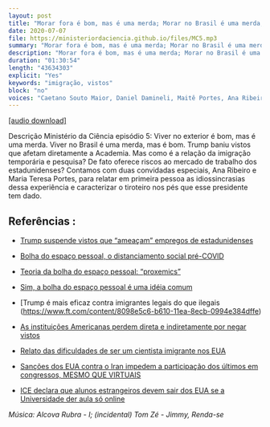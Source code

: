 ```yaml
---
layout: post
title: "Morar fora é bom, mas é uma merda; Morar no Brasil é uma merda, mas é bom"
date: 2020-07-07
file: https://ministeriordaciencia.github.io/files/MC5.mp3
summary: "Morar fora é bom, mas é uma merda; Morar no Brasil é uma merda, mas é bom"
description: "Morar fora é bom, mas é uma merda; Morar no Brasil é uma merda, mas é bom"
duration: "01:30:54"
length: "43634303"
explicit: "Yes"
keywords: "imigração, vistos"
block: "no"
voices: "Caetano Souto Maior, Daniel Damineli, Maitê Portes, Ana Ribeiro"
---
```



[[audio download]](https://ministeriodaciencia.github.io/files/MC5.mp3)

Descrição Ministério da Ciência episódio 5: Viver no exterior é bom, mas é uma merda. Viver no Brasil é uma merda, mas é bom.
Trump baniu vistos que afetam diretamente a Academia. Mas como é a relação da imigração temporária e pesquisa? De fato oferece riscos ao mercado de trabalho dos estadunidenses? Contamos com duas convidadas especiais, Ana Ribeiro e Maria Teresa Portes, para relatar em primeira pessoa as idiossincrasias dessa experiência e caracterizar o tiroteiro nos pés que esse presidente tem dado.


## Referências :

- [Trump suspende vistos que “ameaçam” empregos de estadunidenses](https://www.whitehouse.gov/presidential-actions/proclamation-suspending-entry-aliens-present-risk-u-s-labor-market-following-coronavirus-outbreak/)
- [Bolha do espaço pessoal, o distanciamento social pré-COVID](https://www.rightattitudes.com/2007/04/03/personal-spaces-interaction/)
- [Teoria da bolha do espaço pessoal: “proxemics”](https://www.psychologytoday.com/us/blog/the-shaping-us/202006/the-erotic-return-footsie)
- [Sim, a bolha do espaço pessoal é uma idéia comum](https://lizprovasi.wordpress.com/2012/04/01/personal-space/)
- [Trump é mais eficaz contra imigrantes legais do que ilegais (https://www.ft.com/content/8098e5c6-b610-11ea-8ecb-0994e384dffe)

- [As instituições Americanas perdem direta e indiretamente por negar vistos](https://twitter.com/umairagri/status/1278199652504961025)
- [Relato das dificuldades de ser um cientista imigrante nos EUA](https://twitter.com/blekhman/status/1275243184914915331)
- [Sanções dos EUA contra o Iran impedem a participação dos últimos em congressos, MESMO QUE VIRTUAIS](https://twitter.com/AthenaAkrami/status/1279315874466406401)
- [ICE declara que alunos estrangeiros devem sair dos EUA se a Universidade der aula só online](https://twitter.com/ReichlinMelnick/status/1280207487573069827)

_Música: Alcova Rubra - I; (incidental) Tom Zé - Jimmy, Renda-se_
